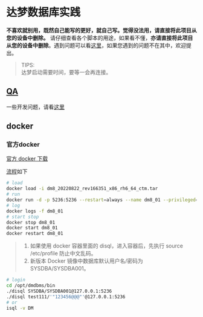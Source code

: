 # 达梦数据库实践

**不喜欢就别用，既然自己能写的更好，就自己写。觉得没法用，请直接将此项目从您的设备中删除。** 请仔细查看各个脚本的用途，如果看不懂，**亦请直接将此项目从您的设备中删除**。遇到问题可以看[这里](./qa.md)，如果您遇到的问题不在其中，欢迎提出。

> TIPS:  
> 达梦启动需要时间，要等一会再连接。

## [QA](./qa.md)

一些开发问题，请看[这里](./qa.md)

## docker

### 官方docker

[官方 docker 下载](https://eco.dameng.com/download/)

[流程](https://eco.dameng.com/document/dm/zh-cn/start/dm-install-docker.html)如下

```bash
# load
docker load -i dm8_20220822_rev166351_x86_rh6_64_ctm.tar
# run
docker run -d -p 5236:5236 --restart=always --name dm8_01 --privileged=true -e PAGE_SIZE=16 -e LD_LIBRARY_PATH=/opt/dmdbms/bin -e INSTANCE_NAME=dm8_01 -v /data/dm8_01:/opt/dmdbms/data dm8_single:v8.1.2.128_ent_x86_64_ctm_pack4
# log
docker logs -f dm8_01
# start stop
docker stop dm8_01
docker start dm8_01
docker restart dm8_01
```

> 1. 如果使用 docker 容器里面的 disql，进入容器后，先执行 source /etc/profile 防止中文乱码。
> 2. 新版本 Docker 镜像中数据库默认用户名/密码为 SYSDBA/SYSDBA001。

```bash
# login
cd /opt/dmdbms/bin
./disql SYSDBA/SYSDBA001@127.0.0.1:5236
./disql test111/'"123456@@@"'@127.0.0.1:5236
# or
isql -v DM
```

